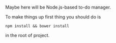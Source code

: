 Maybe here will be Node.js-based to-do manager.

To make things up first thing you should do is 
```
npm install && bower install
```
in the root of project.
